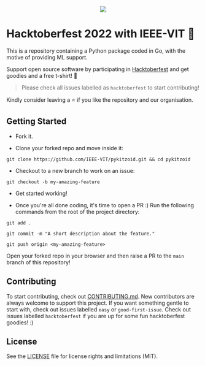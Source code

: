 <p align="center">
<img src="pykitzoid.png">
</p>

# Hacktoberfest 2022 with IEEE-VIT :blue_heart:

This is a repository containing a Python package coded in Go, with the motive of providing ML support.

Support open source software by participating in [Hacktoberfest](https://hacktoberfest.digitalocean.com) and get goodies and a free t-shirt! :blue_heart:

> Please check all issues labelled as `hacktoberfest` to start contributing!

Kindly consider leaving a :star: if you like the repository and our organisation.

## Getting Started

- Fork it.

- Clone your forked repo and move inside it:

`git clone https://github.com/IEEE-VIT/pykitzoid.git && cd pykitzoid`

- Checkout to a new branch to work on an issue:

`git checkout -b my-amazing-feature`

- Get started working!

- Once you're all done coding, it's time to open a PR :)
  Run the following commands from the root of the project directory:

`git add .`

`git commit -m "A short description about the feature."`

`git push origin <my-amazing-feature>`

Open your forked repo in your browser and then raise a PR to the `main` branch of this repository!

## Contributing

To start contributing, check out [CONTRIBUTING.md](https://github.com/IEEE-VIT/ToDo-iOS/blob/master/contributing.md). New contributors are always welcome to support this project. If you want something gentle to start with, check out issues labelled `easy` or `good-first-issue`. Check out issues labelled `hacktoberfest` if you are up for some fun hacktoberfest goodies! :)

## License

See the [LICENSE](https://github.com/kitrak-rev/pykitzoid/blob/main/LICENSE) file for license rights and limitations (MIT).
